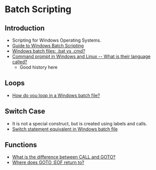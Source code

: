 # Batch Scripting

## Introduction

-   Scripting for Windows Operating Systems.
-   [Guide to Windows Batch Scripting](https://steve-jansen.github.io/guides/windows-batch-scripting)
-   [Windows batch files: .bat vs .cmd?](https://stackoverflow.com/a/149918)
-   [Command prompt in Windows and Linux -- What is their language called?](https://superuser.com/questions/349481/command-prompt-in-windows-and-linux-what-is-their-language-called)
    -   Good history here

## Loops

-   [How do you loop in a Windows batch file?](https://stackoverflow.com/questions/1355791/how-do-you-loop-in-a-windows-batch-file)

## Switch Case

-   It is not a special construct, but is created using labels and calls.
-   [Switch statement equivalent in Windows batch file](https://stackoverflow.com/questions/18423443/switch-statement-equivalent-in-windows-batch-file)

## Functions

-   [What is the difference between CALL and GOTO?](https://stackoverflow.com/a/34402477)
-   [Where does GOTO :EOF return to?](https://stackoverflow.com/questions/37515901/where-does-goto-eof-return-to/37518000#37518000)
